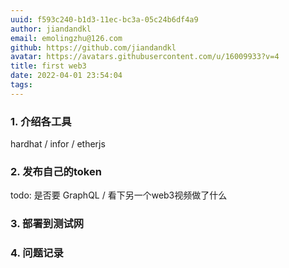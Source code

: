 ```yaml
---
uuid: f593c240-b1d3-11ec-bc3a-05c24b6df4a9
author: jiandandkl
email: emolingzhu@126.com
github: https://github.com/jiandandkl
avatar: https://avatars.githubusercontent.com/u/16009933?v=4
title: first web3
date: 2022-04-01 23:54:04
tags:
---
```



### 1. 介绍各工具
hardhat / infor / etherjs

### 2. 发布自己的token

todo: 是否要 GraphQL / 看下另一个web3视频做了什么

### 3. 部署到测试网

### 4. 问题记录


